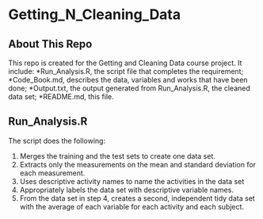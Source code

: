 # Getting_N_Cleaning_Data

## About This Repo

This repo is created for the Getting and Cleaning Data course project. It include:
*Run_Analysis.R, the script file that completes the requirement;
*Code_Book.md, describes the data, variables and works that have been done;
*Output.txt, the output generated from Run_Analysis.R, the cleaned data set;
*README.md, this file.

## Run_Analysis.R

The script does the following:

1. Merges the training and the test sets to create one data set.
2. Extracts only the measurements on the mean and standard deviation for each measurement. 
3. Uses descriptive activity names to name the activities in the data set
4. Appropriately labels the data set with descriptive variable names. 
5. From the data set in step 4, creates a second, independent tidy data set with the average of each variable for each activity and each subject.

